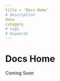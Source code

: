 ```yaml
---
title = 'Docs Home' 
# description
date
category
# tags
# keywords
---
```


# Docs Home

Coming Soon
